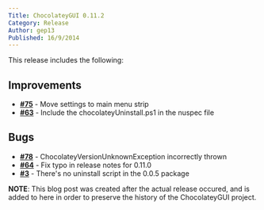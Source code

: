 ```yaml
---
Title: ChocolateyGUI 0.11.2
Category: Release
Author: gep13
Published: 16/9/2014
---
```


This release includes the following:

## Improvements

- [**#75**](https://github.com/chocolatey/ChocolateyGUI/issues/75) - Move settings to main menu strip
- [**#63**](https://github.com/chocolatey/ChocolateyGUI/issues/63) - Include the chocolateyUninstall.ps1 in the nuspec file

## Bugs

- [**#78**](https://github.com/chocolatey/ChocolateyGUI/issues/78) - ChocolateyVersionUnknownException incorrectly thrown
- [**#64**](https://github.com/chocolatey/ChocolateyGUI/issues/64) - Fix typo in release notes for 0.11.0
- [**#3**](https://github.com/chocolatey/ChocolateyGUI/issues/3) - There's no uninstall script in the 0.0.5 package

**NOTE**:  This blog post was created after the actual release occured, and is added to here in order to preserve the history of the ChocolateyGUI project.